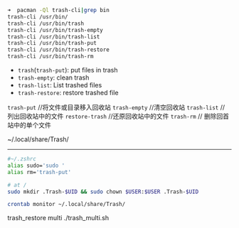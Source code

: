 ```sh
➜  pacman -Ql trash-cli|grep bin
trash-cli /usr/bin/
trash-cli /usr/bin/trash
trash-cli /usr/bin/trash-empty
trash-cli /usr/bin/trash-list
trash-cli /usr/bin/trash-put
trash-cli /usr/bin/trash-restore
trash-cli /usr/bin/trash-rm
```

* `trash`(`trash-put`):
	put files in trash
* `trash-empty`:
	clean trash
* `trash-list`:
	List trashed files
* `trash-restore`:
	restore trashed file

`trash-put`          //将文件或目录移入回收站
`trash-empty`        //清空回收站
`trash-list`        // 列出回收站中的文件
`restore-trash`     //还原回收站中的文件
`trash-rm`          // 删除回首站中的单个文件

~/.local/share/Trash/

---
```sh
#~/.zshrc
alias sudo='sudo '
alias rm='trash-put'
```

```sh
# at /
sudo mkdir .Trash-$UID && sudo chown $USER:$USER .Trash-$UID
```

```sh
crontab monitor ~/.local/share/Trash/
```

trash_restore multi ./trash_multi.sh
